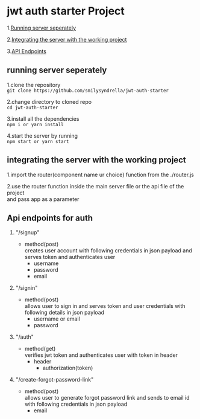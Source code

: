 # jwt auth starter Project
 
1.[Running server seperately](#running-server-seperately)<br/>

2.[Integrating the server with the working project](#integrating-the-server-with-the-working-project)<br/>

3.[API Endpoints](#api-endpoints-for-auth)



## running server seperately
1.clone the repository<br/>
`git clone https://github.com/smilysyndrella/jwt-auth-starter`

2.change directory to cloned repo<br/>
`cd jwt-auth-starter`

3.install all the dependencies<br/>
`npm i or yarn install`

4.start the server by running <br/>
`npm start or yarn start`

## integrating the server with the working project
1.import the router(component name ur choice) function from the ./router.js

2.use the router function inside the main server file or the api file of the project<br/>
  and pass app as a parameter
  

## Api endpoints for auth 
1. "/signup"<br/>
   - method(post)<br/>
   creates user account with following credentials in json payload and serves token and authenticates user<br/>
     - username
     - password
     - email

2. "/signin"<br/>
   - method(post)<br/>
   allows user to sign in and serves token and user credentials with following details in json payload<br/>
     - username or email
     - password

3. "/auth"<br/>
   - method(get)<br/>
   verifies jwt token and authenticates user with token in header
     - header
       - authorization(token)
     
4. "/create-forgot-password-link"<br/>
   - method(post)<br/>
   allows user to generate forgot password link and sends to email id<br/>
   with following credentials in json payload
     - email

